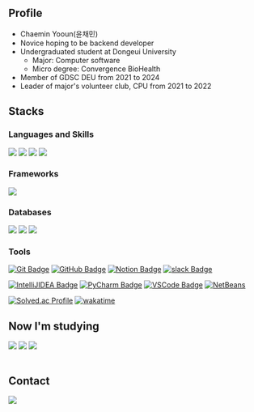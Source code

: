 <div align="left">

## Profile
- Chaemin Yooun(윤채민)
- Novice hoping to be backend developer
- Undergraduated student at Dongeui University
  - Major: Computer software
  - Micro degree: Convergence BioHealth
- Member of GDSC DEU from 2021 to 2024
- Leader of major's volunteer club, CPU from 2021 to 2022

## Stacks
### Languages and Skills
<img src="https://img.shields.io/badge/Java-007396?style=flat-square&logo=OpenJDK&logoColor=white"/>
<img src="https://img.shields.io/badge/Kotlin-7F52FF?style=flat-square&logo=Kotlin&logoColor=white"/>
<img src="https://img.shields.io/badge/Python-3776AB?style=flat-square&logo=Python&logoColor=white"/>
<img src="https://img.shields.io/badge/C-A8B9CC?style=flat-square&logo=C&logoColor=white"/>
</br>

### Frameworks
<img src="https://img.shields.io/badge/Spring-6DB33F?style=flat-square&logo=Spring&logoColor=white"/>

### Databases
<img src="https://img.shields.io/badge/ORACLE-F80000?style=flat-square&logo=Oracle&logoColor=white"/>
<img src="https://img.shields.io/badge/MYSQL-4479A1?style=flat-square&logo=mysql&logoColor=white"/>
<img src="https://img.shields.io/badge/MariaDB-003545?style=flat-square&logo=mariadb&logoColor=white"/>  
</br>

### Tools
[![Git Badge](https://img.shields.io/badge/-Git-F05032?style=flat-square&logo=git&logoColor=white&link=https://git-scm.com/)](https://git-scm.com/)
[![GitHub Badge](https://img.shields.io/badge/-GitHub-181717?style=flat-square&logo=github&logoColor=white&link=https://github.com/)](https://github.com/)
[![Notion Badge](https://img.shields.io/badge/-Notion-181717?style=flat-square&logo=Notion&logoColor=white&link=https://www.notion.so//)](https://www.notion.so//)
[![slack Badge](https://img.shields.io/badge/-Slack-4A154B?style=flat-square&logo=Slack&logoColor=white&link=https://slack.com//)](https://slack.com//)

[![IntelliJIDEA Badge](https://img.shields.io/badge/-IntelliJ-000000?style=flat-square&logo=IntelliJIDEA&logoColor=white&link=https://www.jetbrains.com//)](https://www.jetbrains.com//)
[![PyCharm Badge](https://img.shields.io/badge/-PyCharm-000000?style=flat-square&logo=PyCharm&logoColor=white&link=https://www.jetbrains.com/pycharm/)](https://www.jetbrains.com/pycharm/)
[![VSCode Badge](https://img.shields.io/badge/-VSCode-007ACC?style=flat-square&logo=visualstudiocode&logoColor=white&link=https://code.visualstudio.com/)](https://code.visualstudio.com/)
[![NetBeans](https://img.shields.io/badge/NetBeans-blue?style=flat-square&logo=apache-netbeans-ide&logoColor=white)](https://netbeans.apache.org/)

[![Solved.ac Profile](http://mazassumnida.wtf/api/v2/generate_badge?boj=minimine)](https://solved.ac/profile/minimine)
[![wakatime](https://wakatime.com/badge/user/3b3f05f6-f827-4974-95f5-6f6845498064.svg)](https://wakatime.com/@3b3f05f6-f827-4974-95f5-6f6845498064)
<br>

## Now I'm studying
<img src="https://img.shields.io/badge/Spring-6DB33F?style=flat-square&logo=Spring&logoColor=white"/>
<img src="https://img.shields.io/badge/Kotlin-7F52FF?style=flat-square&logo=Kotlin&logoColor=white"/>
<img src="https://img.shields.io/badge/AWS-232F3E?style=flat-square&logo=aws&logoColor=white"/>
</br>
</br>

## Contact
<a href="mailto:yooune.01@gmail.com" target="_blank">
  <img src="https://img.shields.io/badge/Gmail-EA4335?style=flat-square&logo=Gmail&logoColor=white" >
</a>

</div>
